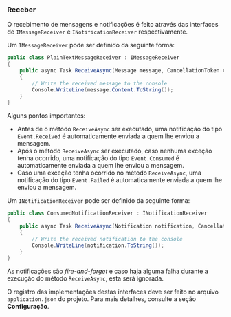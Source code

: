 ### Receber

O recebimento de mensagens e notificações é feito através das interfaces de `IMessageReceiver` e `INotificationReceiver` respectivamente.

Um `IMessageReceiver` pode ser definido da seguinte forma:

```csharp
public class PlainTextMessageReceiver : IMessageReceiver
{
    public async Task ReceiveAsync(Message message, CancellationToken cancellationToken)
    {
        // Write the received message to the console
        Console.WriteLine(message.Content.ToString());
    }
}
```

Alguns pontos importantes:

- Antes de o método `ReceiveAsync` ser executado, uma notificação do tipo `Event.Received` é automaticamente enviada a quem lhe enviou a mensagem.
- Após o método `ReceiveAsync` ser executado, caso nenhuma exceção tenha ocorrido, uma notificação do tipo `Event.Consumed` é automaticamente enviada a quem lhe enviou a mensagem.
- Caso uma exceção tenha ocorrido no método `ReceiveAsync`, uma notificação do tipo `Event.Failed` é automaticamente enviada a quem lhe enviou a mensagem.

Um `INotificationReceiver` pode ser definido da seguinte forma:

```csharp
public class ConsumedNotificationReceiver : INotificationReceiver
{
    public async Task ReceiveAsync(Notification notification, CancellationToken cancellationToken)
    {
        // Write the received notification to the console
        Console.WriteLine(notification.ToString());
    }
}
```

As notificações são *fire-and-forget* e caso haja alguma falha durante a execução do método `ReceiveAsync`, esta será ignorada.

O registro das implementações destas interfaces deve ser feito no arquivo `application.json` do projeto. Para mais detalhes, consulte a seção **Configuração**.
